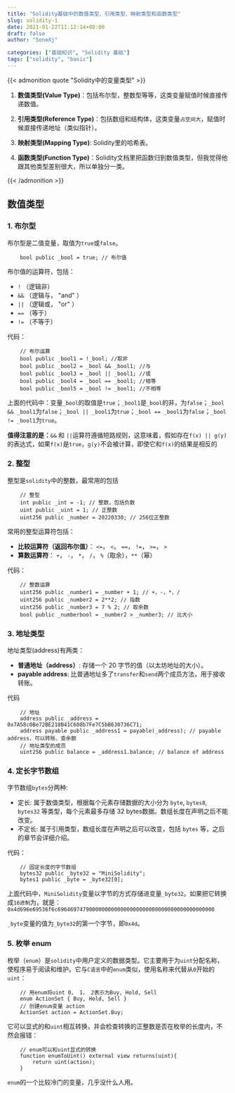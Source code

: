 ```yaml
---
title: "Solidity基础中的数值类型、引用类型、映射类型和函数类型"
slug: solidity-1
date: 2021-01-22T11:12:14+08:00
draft: false
author: "5oneXj"

categories: ["基础知识", "Solidity 基础"]
tags: ["solidity", "basic"]
---
```


{{< admonition quote "Solidity中的变量类型" >}}

1. **数值类型(Value Type)**：包括布尔型，整数型等等，这类变量赋值时候直接传递数值。

2. **引用类型(Reference Type)**：包括数组和结构体，这类变量`占空间大`，赋值时候直接传递地址（类似指针）。

3. **映射类型(Mapping Type)**: Solidity里的哈希表。

4. **函数类型(Function Type)**：Solidity文档里把函数归到数值类型，但我觉得他跟其他类型差别很大，所以单独分一类。

{{< /admonition >}}

## 数值类型
### 1. 布尔型
布尔型是二值变量，取值为`true`或`false`。
```solidity
    bool public _bool = true; // 布尔值
```
布尔值的运算符，包括：

- `!` （逻辑非）
- `&&` （逻辑与， "and" ）
- `||` （逻辑或， "or" ）
- `==` （等于）
- `!=` （不等于）

代码：
```solidity
    // 布尔运算
    bool public _bool1 = !_bool; //取非
    bool public _bool2 = _bool && _bool1; //与
    bool public _bool3 = _bool || _bool1; //或
    bool public _bool4 = _bool == _bool1; //相等
    bool public _bool5 = _bool != _bool1; //不相等
```

上面的代码中：变量`_bool`的取值是`true`；`_bool1`是`_bool`的非，为`false`；`_bool && _bool1`为`false`；`_bool || _bool1`为`true`；`_bool == _bool1`为`false`；`_bool != _bool1`为`true`。

**值得注意的是：**`&&` 和 `||`运算符遵循短路规则，这意味着，假如存在`f(x) || g(y)`的表达式，如果`f(x)`是`true`，`g(y)`不会被计算，即使它和`f(x)`的结果是相反的

### 2. 整型
整型是`solidity`中的整数，最常用的包括
```solidity
    // 整型
    int public _int = -1; // 整数，包括负数
    uint public _uint = 1; // 正整数
    uint256 public _number = 20220330; // 256位正整数
```
常用的整型运算符包括：

- **比较运算符（返回布尔值）**： `<=`， `<`， `==`， `!=`， `>=`， `>` 
- **算数运算符**： `+`， `-`， `*`， `/`， `%`（取余），`**`（幂）

代码：
```solidity
    // 整数运算
    uint256 public _number1 = _number + 1; // +，-，*，/
    uint256 public _number2 = 2**2; // 指数
    uint256 public _number3 = 7 % 2; // 取余数
    bool public _numberbool = _number2 > _number3; // 比大小
```

### 3. 地址类型
地址类型(address)有两类：
- **普通地址（address）**: 存储一个 20 字节的值（以太坊地址的大小）。
- **payable address**: 比普通地址多了`transfer`和`send`两个成员方法，用于接收转账。

代码
```solidity
    // 地址
    address public _address = 0x7A58c0Be72BE218B41C608b7Fe7C5bB630736C71;
    address payable public _address1 = payable(_address); // payable address，可以转账、查余额
    // 地址类型的成员
    uint256 public balance = _address1.balance; // balance of address
```

### 4. 定长字节数组
字节数组`bytes`分两种:

- 定长: 属于数值类型，根据每个元素存储数据的大小分为 `byte`, `bytes8`, `bytes32` 等类型，每个元素最多存储 32 bytes数据。数组长度在声明之后不能改变。
- 不定长: 属于引用类型，数组长度在声明之后可以改变，包括 `bytes` 等，之后的章节会详细介绍。

代码：
```solidity
    // 固定长度的字节数组
    bytes32 public _byte32 = "MiniSolidity"; 
    bytes1 public _byte = _byte32[0]; 
```
上面代码中，`MiniSolidity`变量以字节的方式存储进变量`_byte32`。如果把它转换成`16进制`为，就是：`0x4d696e69536f6c69646974790000000000000000000000000000000000000000`

`_byte`变量的值为`_byte32`的第一个字节，即`0x4d`。

### 5. 枚举 enum
枚举（`enum`）是`solidity`中用户定义的数据类型。它主要用于为`uint`分配名称，使程序易于阅读和维护。它与`C语言`中的`enum`类似，使用名称来代替从`0`开始的`uint`：
```solidity
    // 用enum将uint 0， 1， 2表示为Buy, Hold, Sell
    enum ActionSet { Buy, Hold, Sell }
    // 创建enum变量 action
    ActionSet action = ActionSet.Buy;
```
它可以显式的和`uint`相互转换，并会检查转换的正整数是否在枚举的长度内，不然会报错：
```solidity
    // enum可以和uint显式的转换
    function enumToUint() external view returns(uint){
        return uint(action);
    }
```
`enum`的一个比较冷门的变量，几乎没什么人用。

